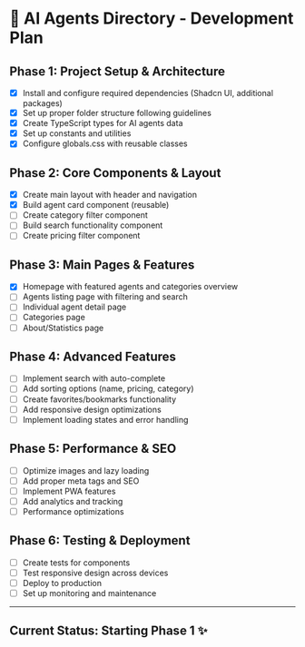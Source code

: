 # 🚀 AI Agents Directory - Development Plan

## Phase 1: Project Setup & Architecture
- [x] Install and configure required dependencies (Shadcn UI, additional packages)
- [x] Set up proper folder structure following guidelines
- [x] Create TypeScript types for AI agents data
- [x] Set up constants and utilities
- [x] Configure globals.css with reusable classes

## Phase 2: Core Components & Layout
- [x] Create main layout with header and navigation
- [x] Build agent card component (reusable)
- [ ] Create category filter component
- [ ] Build search functionality component
- [ ] Create pricing filter component

## Phase 3: Main Pages & Features
- [x] Homepage with featured agents and categories overview
- [ ] Agents listing page with filtering and search
- [ ] Individual agent detail page
- [ ] Categories page
- [ ] About/Statistics page

## Phase 4: Advanced Features
- [ ] Implement search with auto-complete
- [ ] Add sorting options (name, pricing, category)
- [ ] Create favorites/bookmarks functionality
- [ ] Add responsive design optimizations
- [ ] Implement loading states and error handling

## Phase 5: Performance & SEO
- [ ] Optimize images and lazy loading
- [ ] Add proper meta tags and SEO
- [ ] Implement PWA features
- [ ] Add analytics and tracking
- [ ] Performance optimizations

## Phase 6: Testing & Deployment
- [ ] Create tests for components
- [ ] Test responsive design across devices
- [ ] Deploy to production
- [ ] Set up monitoring and maintenance

---

## Current Status: Starting Phase 1 ✨
